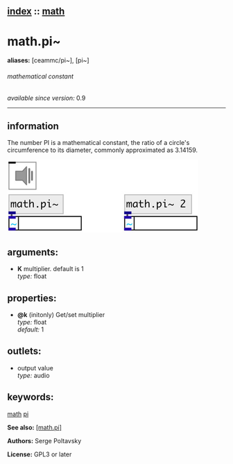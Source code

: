 [index](index.html) :: [math](category_math.html)
---

# math.pi~
**aliases:** [ceammc/pi\~], [pi\~]


###### mathematical constant

*available since version:* 0.9

---


## information
The number PI is a mathematical constant, the ratio of a circle&#39;s circumference to its diameter, commonly approximated as 3.14159.


[![example](../examples/img/math.pi~.jpg)](../examples/pd/math.pi~.pd)



## arguments:

* **K**
multiplier. default is 1<br>
_type:_ float<br>





## properties:

* **@k** (initonly)
Get/set multiplier<br>
_type:_ float<br>
_default:_ 1<br>





## outlets:

* output value<br>
_type:_ audio



## keywords:

[math](keywords/math.html)
[pi](keywords/pi.html)



**See also:**
[\[math.pi\]](math.pi.html)




**Authors:** Serge Poltavsky




**License:** GPL3 or later





